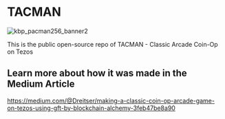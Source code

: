 # TACMAN
![kbp_pacman256_banner2](https://user-images.githubusercontent.com/2120817/233927879-f9b869b1-cfb0-4c51-b16a-f8e0ac5f30c1.jpg)

This is the public open-source repo of TACMAN - Classic Arcade Coin-Op on Tezos

## Learn more about how it was made in the Medium Article

https://medium.com/@Dreitser/making-a-classic-coin-op-arcade-game-on-tezos-using-gft-by-blockchain-alchemy-3feb47be8a90
